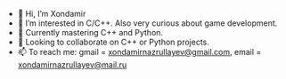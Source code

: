 - 👋 Hi, I’m Xondamir
- 👀 I’m interested in C/C++. Also very curious about game development.
- 🌱 Currently mastering C++ and Python.
- 💞️ Looking to collaborate on C++ or Python projects.
- 📫 To reach me: gmail = xondamirnazrullayev@gmail.com, email = xondamirnazrullayev@mail.ru

<!---
Xondamir-coder/Xondamir-coder is a ✨ special ✨ repository because its `README.md` (this file) appears on your GitHub profile.
You can click the Preview link to take a look at your changes.
--->
